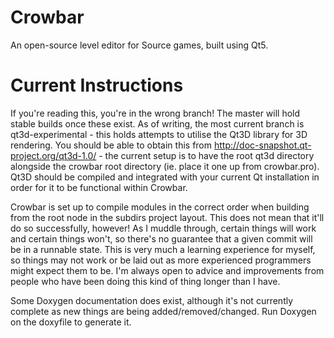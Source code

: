 Crowbar
=======

An open-source level editor for Source games, built using Qt5.

Current Instructions
====================

If you're reading this, you're in the wrong branch! The master will hold stable builds once these exist. As of writing,
the most current branch is qt3d-experimental - this holds attempts to utilise the Qt3D library for 3D rendering. You
should be able to obtain this from http://doc-snapshot.qt-project.org/qt3d-1.0/ - the current setup is to have the root
qt3d directory alongside the crowbar root directory (ie. place it one up from crowbar.pro). Qt3D should be compiled and
integrated with your current Qt installation in order for it to be functional within Crowbar.

Crowbar is set up to compile modules in the correct order when building from the root node in the subdirs project layout.
This does not mean that it'll do so successfully, however! As I muddle through, certain things will work and certain
things won't, so there's no guarantee that a given commit will be in a runnable state. This is very much a learning
experience for myself, so things may not work or be laid out as more experienced programmers might expect them to be.
I'm always open to advice and improvements from people who have been doing this kind of thing longer than I have.

Some Doxygen documentation does exist, although it's not currently complete as new things are being added/removed/changed.
Run Doxygen on the doxyfile to generate it.
